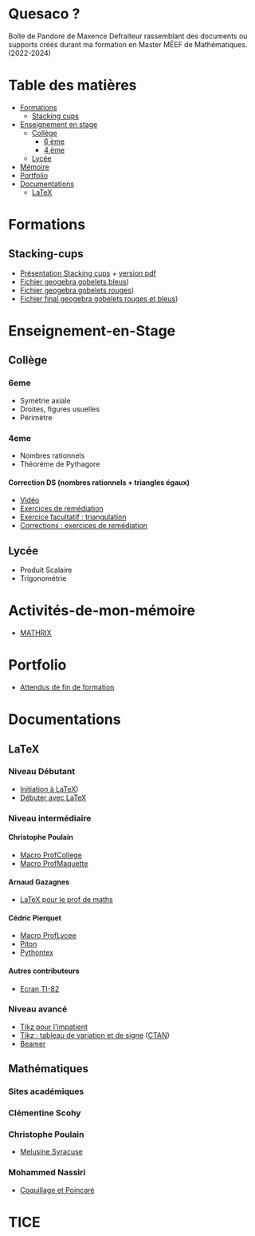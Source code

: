 # Quesaco ?
Boîte de Pandore de Maxence Defraiteur rassemblant des documents ou supports créés durant ma formation en Master MÉEF de Mathématiques. (2022-2024)

# Table des matières
* [Formations](#formations)
  * [Stacking cups](#stacking-cups)
* [Enseignement en stage](#enseignement-en-Stage)
  * [Collège](#collège)
    * [6 ème](#6eme)
    * [4 ème](#4eme)
  * [Lycée](#lycée)
* [Mémoire](#Activités-de-mon-mémoire)
* [Portfolio](#Portfolio)
* [Documentations](#documentations)
  * [LaTeX](#laTeX)

# Formations
## Stacking-cups
- [Présentation Stacking cups](./Formations/Stacking.Cups/index.html) + [version pdf](./Formations/Stacking.Cups/pdf/stacking.cups.pdf)
- [Fichier geogebra gobelets bleus](https://www.geogebra.org/m/rnhdexfe))
- [Fichier geogebra gobelets rouges](https://www.geogebra.org/m/rxdfvqqr))
- [Fichier final geogebra gobelets rouges et bleus](https://www.geogebra.org/m/uvgf5cak))

# Enseignement-en-Stage
## Collège
### 6eme
- Symétrie axiale
- Droites, figures usuelles
- Périmètre

### 4eme
- Nombres rationnels
- Théorème de Pythagore


#### Correction DS (nombres rationnels + triangles égaux)
- [Vidéo](https://dgxy.link/video.correction.ds.exercices)
- [Exercices de remédiation](https://dgxy.link/exercices.remediation)
- [Exercice facultatif : triangulation](https://dgxy.link/exercice.facultatif.triangulation)
- [Corrections : exercices de remédiation](./Formations/Nombres.rationnels.Triangles.Egaux/Correction/Correction.exercices.de.remediation.pdf)

## Lycée
- Produit Scalaire
- Trigonométrie

# Activités-de-mon-mémoire
- [MATHRIX](https://maxencedefraiteur.github.io/MATHRIX/)

# Portfolio
- [Attendus de fin de formation](./Portfolio/Liste.ADF.html)

# Documentations
## LaTeX
### Niveau Débutant
- [Initiation à LaTeX](https://mirrors.ibiblio.org/CTAN/info/guide-latex-fr/guide-latex-fr.pdf))
- [Débuter avec LaTeX](https://www.di.ens.fr/~ccheval/partie_1_2x2.pdf)

### Niveau intermédiaire
#### Christophe Poulain
- [Macro ProfCollege](https://www.di.ens.fr/~ccheval/partie_1_2x2.pdf](https://ctan.math.washington.edu/tex-archive/macros/latex/contrib/profcollege/doc/ProfCollege-doc.pdf)https://ctan.math.washington.edu/tex-archive/macros/latex/contrib/profcollege/doc/ProfCollege-doc.pdf)
- [Macro ProfMaquette](https://www.di.ens.fr/~ccheval/partie_1_2x2.pdf](https://ctan.math.washington.edu/tex-archive/macros/latex/contrib/profcollege/doc/ProfCollege-doc.pdf)https://ctan.math.washington.edu/tex-archive/macros/latex/contrib/profcollege/doc/ProfCollege-doc.pdf](https://ctan.mines-albi.fr/macros/latex/contrib/profmaquette/doc/ProfMaquette-doc.pdf)https://ctan.mines-albi.fr/macros/latex/contrib/profmaquette/doc/ProfMaquette-doc.pdf)

#### Arnaud Gazagnes
- [LaTeX pour le prof de maths](https://math.univ-lyon1.fr/irem/IMG/pdf/LatexPourLeProfDeMaths.pdf)

#### Cédric Pierquet
- [Macro ProfLycee](https://mirror.ibcp.fr/pub/CTAN/macros/latex/contrib/proflycee/doc/ProfLycee-doc.pdf)
- [Piton](https://mirrors.ircam.fr/pub/CTAN/macros/latex/contrib/proflycee/doc/ProfLycee-exemples-pyluatex.pdf)
- [Pythontex](https://ctan.gutenberg-asso.fr/macros/latex/contrib/proflycee/doc/ProfLycee-exemples-pythontex.pdf)

#### Autres contributeurs
- [Ecran TI-82](https://mirror.ibcp.fr/pub/CTAN/macros/latex/contrib/tiscreen/doc/tiscreen-doc.pdf)

### Niveau avancé
- [Tikz pour l'impatient](http://math.et.info.free.fr/TikZ/bdd/TikZ-Impatient.pdf)
- [Tikz : tableau de variation et de signe](https://distrib-coffee.ipsl.jussieu.fr/pub/mirrors/ctan/macros/latex/contrib/tkz/tkz-tab/doc/TKZdoc-tab.pdf) ([CTAN](https://ctan.org/tex-archive/macros/latex/contrib/tkz/tkz-tab))
- [Beamer](https://tug.ctan.org/macros/latex/contrib/beamer/doc/beameruserguide.pdf)


## Mathématiques 
### Sites académiques

### Clémentine Scohy

### Christophe Poulain
- [Melusine Syracuse](https://melusine.eu.org/syracuse/poulecl/)

### Mohammed Nassiri
- [Coquillage et Poincaré](https://www.coquillagesetpoincare.fr/)

# TICE
